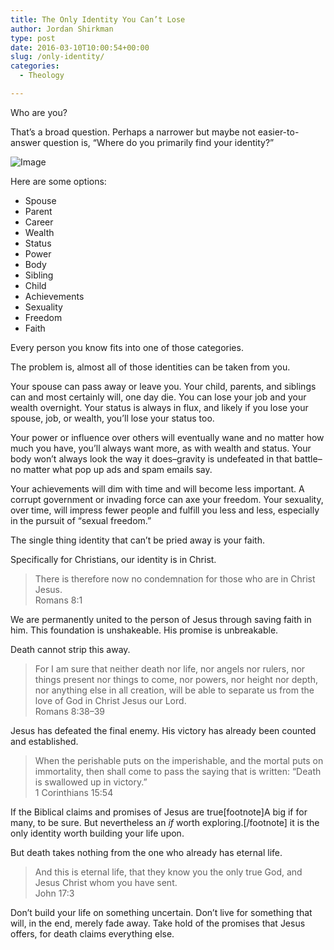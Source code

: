 ```yaml
---
title: The Only Identity You Can’t Lose
author: Jordan Shirkman
type: post
date: 2016-03-10T10:00:54+00:00
slug: /only-identity/
categories:
  - Theology

---
```

Who are you?

That’s a broad question. Perhaps a narrower but maybe not easier-to-answer question is, “Where do you primarily find your identity?”

![Image](/images/identity-700x467.jpeg)

Here are some options:

  * Spouse
  * Parent
  * Career
  * Wealth
  * Status
  * Power
  * Body
  * Sibling
  * Child
  * Achievements
  * Sexuality
  * Freedom
  * Faith

Every person you know fits into one of those categories.

The problem is, almost all of those identities can be taken from you.

Your spouse can pass away or leave you. Your child, parents, and siblings can and most certainly will, one day die. You can lose your job and your wealth overnight. Your status is always in flux, and likely if you lose your spouse, job, or wealth, you’ll lose your status too.

Your power or influence over others will eventually wane and no matter how much you have, you’ll always want more, as with wealth and status. Your body won’t always look the way it does–gravity is undefeated in that battle–no matter what pop up ads and spam emails say.

Your achievements will dim with time and will become less important. A corrupt government or invading force can axe your freedom. Your sexuality, over time, will impress fewer people and fulfill you less and less, especially in the pursuit of “sexual freedom.”

The single thing identity that can’t be pried away is your faith.

Specifically for Christians, our identity is in Christ.

> There is therefore now no condemnation for those who are in Christ Jesus.  
> Romans 8:1

We are permanently united to the person of Jesus through saving faith in him. This foundation is unshakeable. His promise is unbreakable.

Death cannot strip this away.

> For I am sure that neither death nor life, nor angels nor rulers, nor things present nor things to come, nor powers, nor height nor depth, nor anything else in all creation, will be able to separate us from the love of God in Christ Jesus our Lord.  
> Romans 8:38–39

Jesus has defeated the final enemy. His victory has already been counted and established.

> When the perishable puts on the imperishable, and the mortal puts on immortality, then shall come to pass the saying that is written: “Death is swallowed up in victory.”  
> 1 Corinthians 15:54

If the Biblical claims and promises of Jesus are true[footnote]A big if for many, to be sure. But nevertheless an _if_ worth exploring.[/footnote] it is the only identity worth building your life upon.

But death takes nothing from the one who already has eternal life.

> And this is eternal life, that they know you the only true God, and Jesus Christ whom you have sent.  
> John 17:3

Don’t build your life on something uncertain. Don’t live for something that will, in the end, merely fade away. Take hold of the promises that Jesus offers, for death claims everything else.